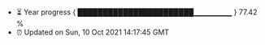 - ⏳ Year progress { ███████████████████████▁▁▁▁▁▁▁ } 77.42 %
- ⏰ Updated on Sun, 10 Oct 2021 14:17:45 GMT

